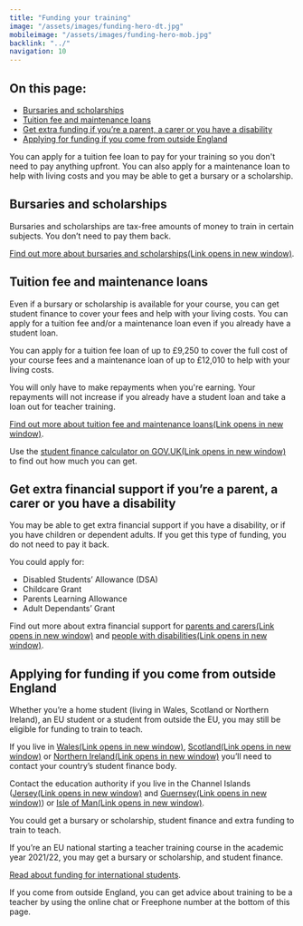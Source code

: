 ```yaml
---
title: "Funding your training"
image: "/assets/images/funding-hero-dt.jpg"
mobileimage: "/assets/images/funding-hero-mob.jpg"
backlink: "../"
navigation: 10
---
```


<div class="content__right">
  <div class="link-block link-block--jump">
    <h2 class="link-block__header">On this page:</h2>
    <ul class="link-block__list">
      <li><a href="#bursaries-and-scholarships">Bursaries and scholarships</a></li>
      <li><a href="#get-student-finance">Tuition fee and maintenance loans</a></li>
      <li><a href="#get-financial-help-if-youre-a-parent-a-carer-or-you-have-a-disability">Get extra funding if you’re a parent, a carer or you have a disability</a></li>
      <li><a href="#applying-for-funding-if-you-live-outside-england">Applying for funding if you come from outside England</a></li>
    </ul>
  </div>
</div>

<div class="content__left">
  
  <!--<p class="content-alert">Teacher training tuition fees cost up to £9,250 depending on how you decide to train. You may be able to get a bursary or scholarship to help with the cost of your training. You’ll also be able to apply for student finance.</p>-->
  
  <p class="content-alert">You can apply for a tuition fee loan to pay for your training so you don't need to pay anything upfront. You can also apply for a maintenance loan to help with living costs and you may be able to get a bursary or a scholarship. </p>
  
  <h2 id="bursaries-and-scholarships">Bursaries and scholarships</h2>
  <p>Bursaries and scholarships are tax-free amounts of money to train in certain subjects. You don’t need to pay them back.</p>

  

  <p><a href="/finance-guidance#bursaries-and-scholarships" target="_blank" rel="noopener noreferrer">Find out more about bursaries and scholarships<span class="govuk-visually-hidden">(Link opens in new
window)</span><i class="icon icon-external"></i></a>.</p>

  <h2 id="get-student-finance">Tuition fee and maintenance loans</h2>
  <p>Even if a bursary or scholarship is available for your course, you can get student finance to cover your fees and help with your living costs. You can apply for a tuition fee and/or a maintenance loan even if you already have a student loan.</p>

  <p>You can apply for a tuition fee loan of up to £9,250 to cover the full cost of your course fees and a maintenance loan of up to £12,010 to help with your living costs.</p>
  
 <p>You will only have to make repayments when you're earning. Your repayments will not increase if you already have a student loan and take a loan out for teacher training.</p>

  <p><a href="/finance-guidance#tuition-fee-maintenance-loans" target="_blank" rel="noopener noreferrer">Find out more about tuition fee and maintenance loans<span class="govuk-visually-hidden">(Link opens in new
window)</span><i class="icon icon-external"></i></a>.</p> 

  <p>Use the <a href="https://www.gov.uk/student-finance-calculator" target="_blank" rel="noopener noreferrer">student finance calculator on GOV.UK<span class="govuk-visually-hidden">(Link opens in new
window)</span><i class="icon icon-external"></i></a> to find out how much you can get.</p> 

  <h2 id="get-financial-help-if-youre-a-parent-a-carer-or-you-have-a-disability">Get extra financial support if you’re a parent, a carer or you have a disability</h2>

  <p>You may be able to get extra financial support if you have a disability, or if you have children or dependent adults. If you get this type of funding, you do not need to pay it back.</p>


  <p>You could apply for:</p>
  <ul>
    <li><span>Disabled Students’ Allowance (DSA)</span></li>
    <li><span>Childcare Grant</span></li>
    <li><span>Parents Learning Allowance</span></li>
    <li><span>Adult Dependants’ Grant</span></li>
  </ul>
  
  <p>Find out more about extra financial support for <a href="/finance-guidance#parents-and-carers" target="_blank" rel="noopener noreferrer">parents and carers<span class="govuk-visually-hidden">(Link opens in new
window)</span><i class="icon icon-external"></i></a> and <a href="/finance-guidance#disabled-students" target="_blank" rel="noopener noreferrer">people with disabilities<span class="govuk-visually-hidden">(Link opens in new
window)</span><i class="icon icon-external"></i></a>.</p> 



  <h2 id="applying-for-funding-if-you-live-outside-england">Applying for funding if you come from outside England</h2>

  <p>Whether you’re a home student (living in Wales, Scotland or Northern Ireland), an EU student or a student from outside the EU, you may still be eligible for funding to train to teach.</p>

  <p>If you live in <a href="http://www.studentfinancewales.co.uk" target="_blank" rel="noopener noreferrer">Wales<span class="govuk-visually-hidden">(Link opens in new
window)</span><i class="icon icon-external"></i></a>, <a href="http://www.saas.gov.uk" target="_blank" rel="noopener noreferrer">Scotland<span class="govuk-visually-hidden">(Link opens in new
window)</span><i class="icon icon-external"></i></a> or <a href="http://www.studentfinanceni.co.uk" target="_blank" rel="noopener noreferrer">Northern Ireland<span class="govuk-visually-hidden">(Link opens in new
window)</span><i class="icon icon-external"></i></a> you’ll need to contact your country’s student finance body.</p>

<p>Contact the education authority if you live in the Channel Islands (<a href="https://www.gov.je/Working/Careers/16To19YearOlds/EnteringHigherEducation/FinancingHigherEducationCourses/FundingDegreeProfessionalQualifications/Pages/index.aspx" target="_blank" rel="noopener noreferrer">Jersey<span class="govuk-visually-hidden">(Link opens in new
window)</span><i class="icon icon-external"></i></a> and <a href="https://www.gov.gg/article/152744/Policies" target="_blank" rel="noopener noreferrer">Guernsey<span class="govuk-visually-hidden">(Link opens in new
window)</span><i class="icon icon-external"></i></a>) or <a href="https://www.gov.im/student-grants" target="_blank" rel="noopener noreferrer">Isle of Man<span class="govuk-visually-hidden">(Link opens in new
window)</span><i class="icon icon-external"></i></a>.</p>
<p>You could get a bursary or scholarship, student finance and extra funding to train to teach.</p>

  
<p>If you’re an EU national starting a teacher training course in the academic year 2021/22, you may get a bursary or scholarship, and student finance.</p>

<p><a href="/international-candidates#funding">Read about funding for international students</a>.</p>

<p>If you come from outside England, you can get advice about training to be a teacher by using the online chat or Freephone number at the bottom of this page.</p>

</div>











